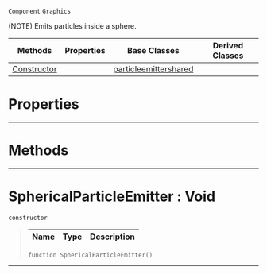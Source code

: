  `Component` `Graphics`



(NOTE) Emits particles inside a sphere.

|Methods|Properties|Base Classes|Derived Classes|
|---|---|---|---|
|[ Constructor](https://github.com/PlasmaEngine/PlasmaDocs/blob/master/code_reference/class_reference/sphericalparticleemitter.markdown#sphericalparticleemitter)| |[particleemittershared](https://github.com/PlasmaEngine/PlasmaDocs/blob/master/code_reference/class_reference/particleemittershared.markdown)| |


 #  Properties


---  
 #  Methods


---  
 #  SphericalParticleEmitter : Void

 `constructor`

> 
> |Name|Type|Description|
> |---|---|---|
> ``` lang=cpp, name=Lightning
> function SphericalParticleEmitter()
> ``` 


---  
 

 